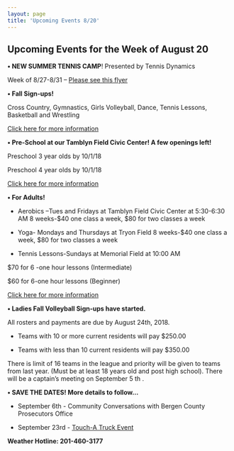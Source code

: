 ```yaml
---
layout: page
title: 'Upcoming Events 8/20'
---
```

 
## Upcoming Events for the Week of August 20 


**• NEW SUMMER TENNIS CAMP**! Presented by Tennis Dynamics

Week of 8/27-8/31 – [Please see this flyer](https://storage.googleapis.com/static.rutherford-nj.com/recreation/Tennis%20Camp%20new%20flyer.pdf)

**• Fall Sign-ups!** 

Cross Country, Gymnastics, Girls Volleyball, Dance, Tennis Lessons, Basketball and
Wrestling

[Click here for more information](/departments/recreation/sports-and-activities/childrens-catalog/)

**• Pre-School at our Tamblyn Field Civic Center! A few openings left!**

Preschool 3 year olds by 10/1/18

Preschool 4 year olds by 10/1/18


[Click here for more information](/departments/recreation/sports-and-activities/childrens-catalog/)

**• For Adults!** 

- Aerobics –Tues and Fridays at Tamblyn Field Civic Center at 5:30-6:30 AM
8 weeks-$40 one class a week, $80 for two classes a week

- Yoga- Mondays and Thursdays at Tryon Field
8 weeks-$40 one class a week, $80 for two classes a week

- Tennis Lessons-Sundays at Memorial Field at 10:00 AM

$70 for 6 -one hour lessons (Intermediate)

$60 for 6-one hour lessons (Beginner)

[Click here for more information](/departments/recreation/sports-and-activities/adult-catalog/)

**• Ladies Fall Volleyball Sign-ups have started.**

All rosters and payments are due by August 24th, 2018.

- Teams with 10 or more current residents will pay $250.00

- Teams with less than 10 current residents will pay $350.00

There is limit of 16 teams in the league and priority will be given to teams from last year. (Must be at
least 18 years old and post high school). There will be a captain’s meeting on September 5 th .

**• SAVE THE DATES! More details to follow…**

- September 6th - Community Conversations with Bergen County Prosecutors Office

- September 23rd - [Touch-A Truck Event](https://storage.googleapis.com/static.rutherford-nj.com/recreation/Touch%20a%20truck.pdf)

**Weather Hotline: 201-460-3177**

